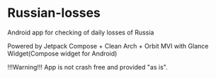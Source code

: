 # Russian-losses
Android app for checking of daily losses of Russia

Powered by Jetpack Compose + Clean Arch + Orbit MVI with Glance Widget(Compose widget for Android)

!!!Warning!!!
App is not crash free and provided "as is".
